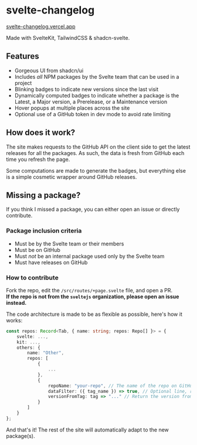 # svelte-changelog

[svelte-changelog.vercel.app](https://svelte-changelog.vercel.app/)

Made with SvelteKit, TailwindCSS & shadcn-svelte.

## Features

- Gorgeous UI from shadcn/ui
- Includes _all_ NPM packages by the Svelte team that can be used in a project
- Blinking badges to indicate new versions since the last visit
- Dynamically computed badges to indicate whether a package is the Latest, a Major version, a Prerelease, or a Maintenance version
- Hover popups at multiple places across the site
- Optional use of a GitHub token in dev mode to avoid rate limiting

## How does it work?

The site makes requests to the GitHub API on the client side to get the latest releases for all the packages.
As such, the data is fresh from GitHub each time you refresh the page.

Some computations are made to generate the badges, but everything else is a simple cosmetic wrapper
around GitHub releases.

## Missing a package?

If you think I missed a package, you can either open an issue or directly contribute.

### Package inclusion criteria

- Must be by the Svelte team or their members
- Must be on GitHub
- Must _not_ be an internal package used only by the Svelte team
- Must have releases on GitHub

### How to contribute

Fork the repo, edit the `/src/routes/+page.svelte` file, and open a PR.  
**If the repo is not from the `sveltejs` organization, please open an issue instead.**

The code architecture is made to be as flexible as possible, here's how it works:

```typescript
const repos: Record<Tab, { name: string; repos: Repo[] }> = {
    svelte: ...,
    kit: ...,
    others: {
        name: "Other",
        repos: [
            {
                ...
            },
            {
                repoName: "your-repo", // The name of the repo on GitHub, as it appears in the URL: https://github.com/sveltejs/your-repo
                dataFilter: ({ tag_name }) => true, // Optional line, return false to exclude a version from its tag name
                versionFromTag: tag => "..." // Return the version from the tag name; must be a valid semver
            }
        ]
    }
};
```

And that's it! The rest of the site will automatically adapt to the new package(s).
